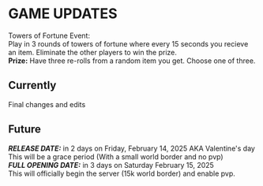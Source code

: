 # GAME UPDATES
Towers of Fortune Event:\
Play in 3 rounds of towers of fortune where every 15 seconds you recieve an item. Eliminate the other players to win the prize.\
**Prize:** Have three re-rolls from a random item you get. Choose one of three.


## Currently
Final changes and edits
## Future
**_RELEASE DATE:_** in 2 days on Friday, February 14, 2025 AKA Valentine's day\
This will be a grace period (With a small world border and no pvp)\
**_FULL OPENING DATE:_** in 3 days on Saturday February 15, 2025\
This will officially begin the server (15k world border) and enable pvp.

